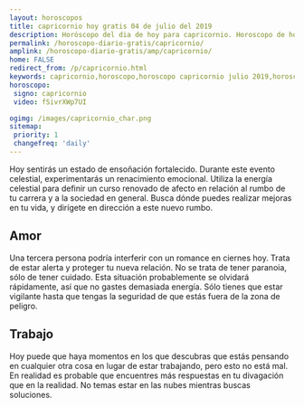 ```yaml
---
layout: horoscopos
title: capricornio hoy gratis 04 de julio del 2019 
description: Horóscopo del dia de hoy para capricornio. Horoscopo de hoy 04 de julio del 2019. Las predicciones de amor, trabajo, vida personal gratis.
permalink: /horoscopo-diario-gratis/capricornio/
amplink: /horoscopo-diario-gratis/amp/capricornio/
home: FALSE
redirect_from: /p/capricornio.html
keywords: capricornio,horoscopo,horoscopo capricornio julio 2019,horoscopo capricornio hoy,tarot capricornio julio 2019,horoscopo capricornio,tarot capricornio hoy,horoscopo de hoy,horoscopo diario,tarot del amor,horoscopo de hoy capricornio,horoscopo diario del tarot, Horoscopo de hoy capricornio 04 de julio del 2019,horóscopo del día
horoscopo:
 signo: capricornio
 video: fSivrXWp7UI

ogimg: /images/capricornio_char.png
sitemap:
 priority: 1
 changefreq: 'daily'
---
```



Hoy sentirás un estado de ensoñación fortalecido. Durante este evento celestial, experimentarás un renacimiento emocional. Utiliza la energía celestial para definir un curso renovado de afecto en relación al rumbo de tu carrera y a la sociedad en general. Busca dónde puedes realizar mejoras en tu vida, y dirígete en dirección a este nuevo rumbo.

## Amor

Una tercera persona podría interferir con un romance en ciernes hoy. Trata de estar alerta y proteger tu nueva relación. No se trata de tener paranoia, sólo de tener cuidado. Esta situación probablemente se olvidará rápidamente, así que no gastes demasiada energía. Sólo tienes que estar vigilante hasta que tengas la seguridad de que estás fuera de la zona de peligro.

## Trabajo

Hoy puede que haya momentos en los que descubras que estás pensando en cualquier otra cosa en lugar de estar trabajando, pero esto no está mal. En realidad es probable que encuentres más respuestas en tu divagación que en la realidad. No temas estar en las nubes mientras buscas soluciones.